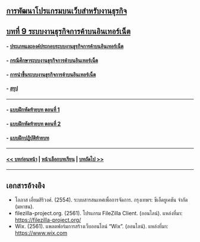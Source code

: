 ## [การพัฒนาโปรแกรมบนเว็บสำหรับงานธุรกิจ](../README.md)
## [บทที่ 9 ระบบงานธุรกิจการค้าบนอินเทอร์เน็ต](README.md)
#### - [ประเภทและองค์ประกอบระบบงานธุรกิจการค้าบนอินเทอร์เน็ต](0901.md)
#### - [กรณีศึกษาระบบงานธุรกิจการค้าบนอินเทอร์เน็ต](0902.md)
#### - [การนำขึ้นระบบงานธุรกิจการค้าบนอินเทอร์เน็ต](0903.md)
#### - [สรุป](0910.md)
---
#### - [แบบฝึกหัดท้ายบท ตอนที่ 1](0930.md)
#### - [แบบฝึกหัดท้ายบท ตอนที่ 2](0950.md)
#### - [แบบฝึกปฏิบัติท้ายบท](0970.md)
---
#### [<< บทก่อนหน้า](../Chapter08/README.md) | [หน้าเลือกบทเรียน](../README.md) | [บทถัดไป >>](../Chapter10/README.md)
---
## เอกสารอ้างอิง
* โอภาส  เอี่ยมสิริวงศ์. (2554). ระบบสารสนเทศเพื่อการจัดการ. กรุงเทพฯ: 
 	ซีเอ็ดยูเคชัน จำกัด (มหาชน).
* filezilla-project.org. (2561). โปรแกรม FileZilla Client. (ออนไลน์). แหล่งที่มา: 
  	https://filezilla-project.org/
* Wix. (2561). แพลตฟอร์มการสร้างเว็บออนไลน์ “Wix”. (ออนไลน์). แหล่งที่มา:
  	https://www.wix.com

